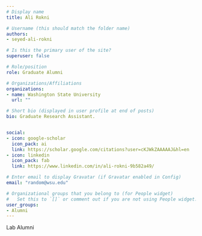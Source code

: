 ```yaml
---
# Display name
title: Ali Rokni

# Username (this should match the folder name)
authors:
- seyed-ali-rokni

# Is this the primary user of the site?
superuser: false

# Role/position
role: Graduate Alumni

# Organizations/Affiliations
organizations:
- name: Washington State University
  url: ""

# Short bio (displayed in user profile at end of posts)
bio: Graduate Research Assistant.


social:
- icon: google-scholar
  icon_pack: ai
  link: https://scholar.google.com/citations?user=cKJWkZAAAAAJ&hl=en
- icon: linkedin
  icon_pack: fab
  link: https://www.linkedin.com/in/ali-rokni-9b582a49/

# Enter email to display Gravatar (if Gravatar enabled in Config)
email: "random@wsu.edu"

# Organizational groups that you belong to (for People widget)
#   Set this to `[]` or comment out if you are not using People widget.
user_groups:
- Alumni
---
```

Lab Alumni
